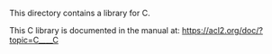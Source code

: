 This directory contains a library for C.

This C library is documented in the manual at:
https://acl2.org/doc/?topic=C____C
